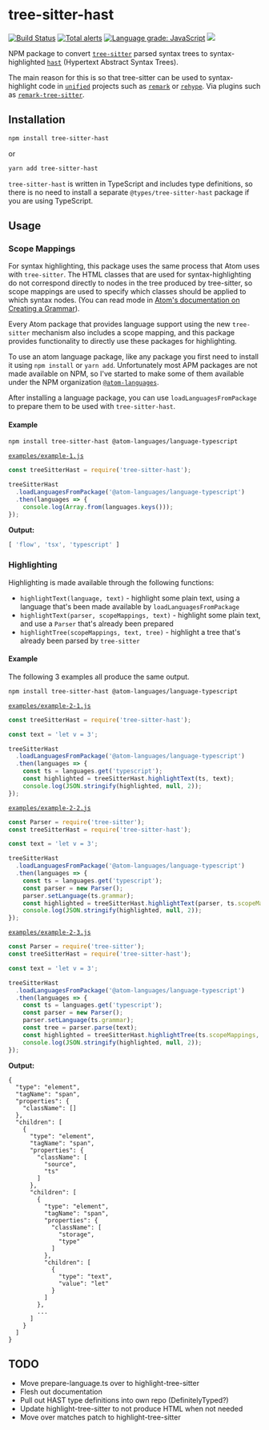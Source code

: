 # tree-sitter-hast

[![Build Status](https://dev.azure.com/samlanning/tree-sitter/_apis/build/status/samlanning.tree-sitter-hast?branchName=master)](https://dev.azure.com/samlanning/tree-sitter/_build/latest?definitionId=2&branchName=master) [![Total alerts](https://img.shields.io/lgtm/alerts/g/samlanning/tree-sitter-hast.svg?logo=lgtm&logoWidth=18)](https://lgtm.com/projects/g/samlanning/tree-sitter-hast/alerts/) [![Language grade: JavaScript](https://img.shields.io/lgtm/grade/javascript/g/samlanning/tree-sitter-hast.svg?logo=lgtm&logoWidth=18)](https://lgtm.com/projects/g/samlanning/tree-sitter-hast/context:javascript) [![](https://img.shields.io/npm/v/tree-sitter-hast.svg)](https://www.npmjs.com/package/tree-sitter-hast)

NPM package to convert [`tree-sitter`](https://tree-sitter.github.io/) parsed syntax trees to syntax-highlighted [`hast`](https://github.com/syntax-tree/hast) (Hypertext Abstract Syntax Trees).

The main reason for this is so that tree-sitter can be used to syntax-highlight code in [`unified`](https://unified.js.org/) projects such as [`remark`](https://github.com/remarkjs/remark) or [`rehype`](https://github.com/rehypejs/rehype). Via plugins such as [`remark-tree-sitter`](https://github.com/samlanning/remark-tree-sitter).

## Installation

```bash
npm install tree-sitter-hast
```

or

```bash
yarn add tree-sitter-hast
```

`tree-sitter-hast` is written in TypeScript and includes type definitions, so there is no need to install a separate `@types/tree-sitter-hast` package if you are using TypeScript.

## Usage

### Scope Mappings

For syntax highlighting,
this package uses the same process that Atom uses with `tree-sitter`.
The HTML classes that are used for syntax-highlighting do not
correspond directly to nodes in the tree produced by tree-sitter,
so scope mappings are used to specify which classes should be
applied to which syntax nodes.
(You can read mode in [Atom's documentation on Creating a Grammar](https://flight-manual.atom.io/hacking-atom/sections/creating-a-grammar/#syntax-highlighting)).

Every Atom package that provides language support using the new `tree-sitter` mechanism
also includes a scope mapping,
and this package provides functionality to directly use these packages for highlighting.

To use an atom language package, like any package you first need to install it using `npm install` or `yarn add`.
Unfortunately most APM packages are not made available on NPM,
so I've started to make some of them available under the NPM organization [`@atom-languages`](https://www.npmjs.com/org/atom-languages).

After installing a language package, you can use `loadLanguagesFromPackage` to prepare them to be used with `tree-sitter-hast`.

#### Example

```bash
npm install tree-sitter-hast @atom-languages/language-typescript
```

[`examples/example-1.js`](examples/example-1.js)
```js
const treeSitterHast = require('tree-sitter-hast');

treeSitterHast
  .loadLanguagesFromPackage('@atom-languages/language-typescript')
  .then(languages => {
    console.log(Array.from(languages.keys()));
});
```

**Output:**
```js
[ 'flow', 'tsx', 'typescript' ]
```

### Highlighting

Highlighting is made available through the following functions:

* `highlightText(language, text)` - highlight some plain text, using a language that's been made available by `loadLanguagesFromPackage`
* `highlightText(parser, scopeMappings, text)` - highlight some plain text, and use a `Parser` that's already been prepared
* `highlightTree(scopeMappings, text, tree)` - highlight a tree that's already been parsed by `tree-sitter`

#### Example

The following 3 examples all produce the same output.

```bash
npm install tree-sitter-hast @atom-languages/language-typescript
```

[`examples/example-2-1.js`](examples/example-2-1.js)
```js
const treeSitterHast = require('tree-sitter-hast');

const text = 'let v = 3';

treeSitterHast
  .loadLanguagesFromPackage('@atom-languages/language-typescript')
  .then(languages => {
    const ts = languages.get('typescript');
    const highlighted = treeSitterHast.highlightText(ts, text);
    console.log(JSON.stringify(highlighted, null, 2));
});
```

[`examples/example-2-2.js`](examples/example-2-2.js)
```js
const Parser = require('tree-sitter');
const treeSitterHast = require('tree-sitter-hast');

const text = 'let v = 3';

treeSitterHast
  .loadLanguagesFromPackage('@atom-languages/language-typescript')
  .then(languages => {
    const ts = languages.get('typescript');
    const parser = new Parser();
    parser.setLanguage(ts.grammar);
    const highlighted = treeSitterHast.highlightText(parser, ts.scopeMappings, text);
    console.log(JSON.stringify(highlighted, null, 2));
});
```

[`examples/example-2-3.js`](examples/example-2-3.js)
```js
const Parser = require('tree-sitter');
const treeSitterHast = require('tree-sitter-hast');

const text = 'let v = 3';

treeSitterHast
  .loadLanguagesFromPackage('@atom-languages/language-typescript')
  .then(languages => {
    const ts = languages.get('typescript');
    const parser = new Parser();
    parser.setLanguage(ts.grammar);
    const tree = parser.parse(text);
    const highlighted = treeSitterHast.highlightTree(ts.scopeMappings, text, tree);
    console.log(JSON.stringify(highlighted, null, 2));
});
```

**Output:**
```
{
  "type": "element",
  "tagName": "span",
  "properties": {
    "className": []
  },
  "children": [
    {
      "type": "element",
      "tagName": "span",
      "properties": {
        "className": [
          "source",
          "ts"
        ]
      },
      "children": [
        {
          "type": "element",
          "tagName": "span",
          "properties": {
            "className": [
              "storage",
              "type"
            ]
          },
          "children": [
            {
              "type": "text",
              "value": "let"
            }
          ]
        },
        ...
      ]
    }
  ]
}
```


## TODO

* Move prepare-language.ts over to highlight-tree-sitter
* Flesh out documentation
* Pull out HAST type definitions into own repo (DefinitelyTyped?)
* Update highlight-tree-sitter to not produce HTML when not needed
* Move over matches patch to highlight-tree-sitter
